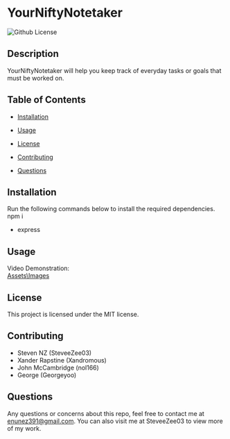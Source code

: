  # YourNiftyNotetaker
![Github License](https://img.shields.io/badge/license-MIT-blue.svg)

## <b>Description</b>
YourNiftyNotetaker will help you keep track of everyday tasks or goals that must be worked on.
## <b>Table of Contents</b>
* [Installation](#installation)

* [Usage](#usage)

* [License](#license)

* [Contributing](#contributing)

* [Questions](#questions)

## <b>Installation</b>
Run the following commands below to install the required dependencies.  
npm i
* express


## <b>Usage</b>
Video Demonstration: <br>
<a href= "https://github.com/SteveeZee03/YourNiftyNotetaker/tree/main/Develop/Assets/Images"> Assets\Images </a>

## <b>License</b>
This project is licensed under the MIT license.

## <b>Contributing</b>
* Steven NZ (SteveeZee03)
* Xander Rapstine (Xandromous) 
* John McCambridge (nol166)
* George (Georgeyoo)

## <b>Questions</b>
Any questions or concerns about this repo, feel free to contact me at enunez391@gmail.com.  You can also visit me at SteveeZee03  to view more of my work.

